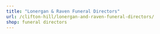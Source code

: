 ```yaml
---
title: "Lonergan & Raven Funeral Directors"
url: /clifton-hill/lonergan-and-raven-funeral-directors/
shop: funeral directors
---
```

